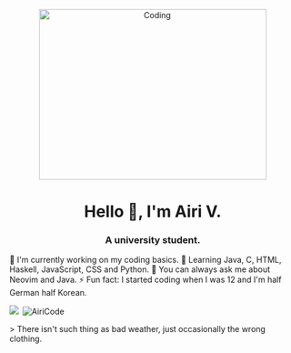 <p align="center">
  <a src="https://cdn.dribbble.com/users/1019864/screenshots/3079099/codeloop.gif" alt="Coding" height="300" width="400"
    href="https://cdn.dribbble.com/users/1019864/screenshots/3079099/codeloop.gif"                            
    target="blank"
    ><img
      align="center"
      src="https://cdn.dribbble.com/users/1019864/screenshots/3079099/codeloop.gif"                           
      alt="Coding"
      height="300"
      width="400"
  /></a>
</p>
<h1 align="center">Hello 👋, I'm Airi V.</h1>
<h3 align="center">A university student.</h3>
🔭 I'm currently working on my coding basics. 
🌱 Learning Java, C, HTML, Haskell, JavaScript, CSS and Python.
💬 You can always ask me about Neovim and Java.                              
⚡ Fun fact: I started coding when I was 12 and I'm half German half Korean.
<p>
  <img
    align="left"
    src="https://github-readme-stats.vercel.app/api/top-langs/?username=AiriCode&layout=compact&show_icons=
    alt="AiriCode"
  />
</p>
<p>
  &nbsp;<img
    align="center"
    src="https://github-readme-stats.vercel.app/api?username=AiriCode&show_icons=true&theme=dark"          
    alt="AiriCode"
  />
</p>
<p>
  <img]
    align="center"
    src="https://github-readme-streak-stats.herokuapp.com/?user=AiriCode&theme=dark"                       
    alt="AiriCode"
  />
</p>
> There isn't such thing as bad weather, just occasionally the wrong clothing.
